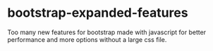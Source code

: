 # bootstrap-expanded-features
Too many new features for bootstrap made with javascript for better performance and more options without a large css file.
